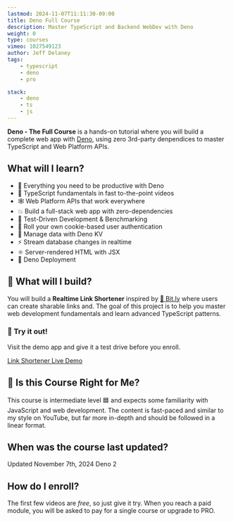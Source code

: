 ```yaml
---
lastmod: 2024-11-07T11:11:30-09:00
title: Deno Full Course
description: Master TypeScript and Backend WebDev with Deno
weight: 0
type: courses
vimeo: 1027549123
author: Jeff Delaney
tags: 
    - typescript
    - deno
    - pro

stack: 
    - deno
    - ts
    - js
---
```


**Deno - The Full Course** is a hands-on tutorial where you will build a complete web app with [Deno](https://deno.com/), using zero 3rd-party denpendices to master TypeScript and Web Platform APIs. 

## What will I learn?

- 🦕 Everything you need to be productive with Deno
- 💪 TypeScript fundamentals in fast to-the-point videos
- 🕸️ Web Platform APIs that work everywhere
- 💥 Build a full-stack web app with zero-dependencies
- 🧪 Test-Driven Development & Benchmarking
- 🍪 Roll your own cookie-based user authentication
- 🎹 Manage data with Deno KV
- ⚡ Stream database changes in realtime
- ⚛️ Server-rendered HTML with JSX
- 🚀 Deno Deployment 


## 🦄 What will I build?

You will build a **Realtime Link Shortener** inspired by [🌴 Bit.ly](https://bit.ly/) where users can create sharable links and. The goal of this project is to help you master web development fundamentals and learn advanced TypeScript patterns. 

### 🚀 Try it out!

Visit the demo app and give it a test drive before you enroll.

<div>
<a href="https://link.fireship.app" class="btn btn-orange">Link Shortener Live Demo</a>
</div>

## 🤔 Is this Course Right for Me?

<div class="box box-blue">
This course is intermediate level 🟦 and expects some familiarity with JavaScript and web development. The content is fast-paced and similar to my style on YouTube, but far more in-depth and should be followed in a linear format.
</div>


## When was the course last updated?

<span class="tag tag-sm tag-pro">Updated November 7th, 2024</span> <span class="tag tag-sm tag-deno">Deno 2</span>

## How do I enroll?

The first few videos are *free*, so just give it try. When you reach a paid module, you will be asked to pay for a single course or upgrade to PRO. 

